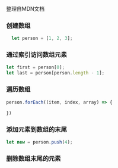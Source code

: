 整理自MDN文档
### 创建数组
```JavaScript
  let person = [1, 2, 3];
```
### 通过索引访问数组元素
```JavaScript
let first = person[0];
let last = person[person.length - 1];
```
### 遍历数组
```JavaScript
person.forEach((item, index, array) => {
  
})
```
### 添加元素到数组的末尾
```JavaScript
let new = person.push(4);
```
### 删除数组末尾的元素
